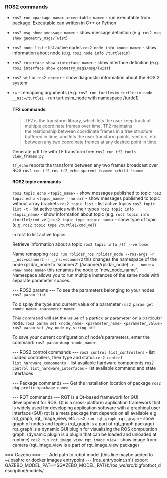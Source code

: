 ### ROS2 commands
- `ros2 run <package_name> <executable_name>` - run executable from package. Executable can written in C++ or Python
- `ros2 msg show <message_name>` - show message definition (e.g. `ros2 msg show geometry_msgs/Twist`)
- `ros2 node list` - list active nodes 
  `ros2 node info <node_name>` - show information about node (e.g. `ros2 node info /turtlesim`)
- `ros2 interface show <interface_name>` - show interface definition (e.g. `ros2 interface show geometry_msgs/msg/Twist`)
- `ros2 wtf` or `ros2 doctor` - show diagnostic information about the ROS 2 system
- `:=` - remapping arguments (e.g. `ros2 run turtlesim turtlesim_node __ns:=/turtle1` - run turtlesim_node with namespace /turtle1)

  #### TF2 commands
  > TF2 is the transform library, which lets the user keep track of multiple coordinate frames over time. TF2 maintains  
  > the relationship between coordinate frames in a tree structure buffered  in time, and lets the user transform points, 
  > vectors, etc between any two coordinate frames at any desired point in time.

  Generate pdf file with TF transform tree
  `ros2 run tf2_tools view_frames.py`

  `tf_echo` reports the transform between any two frames broadcast over ROS
  `ros2 run tf2_ros tf2_echo <parent frame> <child frame>`

  #### ROS2 topic commands
  `ros2 topic echo <topic_name>` - show messages published to topic
  `ros2 topic echo <topic_name> --no-arr` - show messages published to topic without array brackets
  `ros2 topic list` - list active topics
  `ros2 topic list -t` - list active topics with their types
  `ros2 topic info <topic_name>` - show information about topic (e.g. `ros2 topic info /turtle1/cmd_vel`)
  `ros2 topic type <topic_name>` - show type of topic (e.g. `ros2 topic type /turtle1/cmd_vel`)

  in ros1 to list active topics: 

  Retrieve information about a topic
  `ros2 topic info /tf --verbose`

  Name remapping
  `ros2 run rplidar_ros rplidar_node --ros-args -r __ns:=scanner2`
  `-r __ns:=scanner2` this changes the namespace of the node rplidar_node to 'scanner2' (/scanner/rplidar_node) 
  `-r __node:=<new node name>` this renames the node to 'new_node_name'.
  Namespace allows you to run multiple instances of the same node with separate parameter spaces.

  --- ROS2 params ---
  To see the parameters belonging to your nodes
  `ros2 param list`

  To display the type and current value of a parameter
  `ros2 param get <node_name> <parameter_name>`

  This command will set the value of a particular parameter on a particular node. 
  `ros2 param set <node_name> <parameter_name> <parameter_value>`
  `ros2 param set /my_node my_string off`

  To save your current configuration of node’s parameters, enter the command:
  `ros2 param dump <node_name>`

  --- ROS2 control commands ---
  `ros2 control list_controllers` - list loaded controllers, their type and status
  `ros2 control list_hardware_components` - list available hardware components
  `ros2 control list_hardware_interfaces` - list available command and state interfaces

  --- Package commands ---
  Get the installation location of package
  `ros2 pkg prefix <package name>`

  --- RQT commands ---
  RQT is a Qt-based framework for GUI development for ROS. 
  Qt is a cross-platform application framework that is widely used for developing application software with a 
  graphical user interface (GUI)
  rqt is a meta package that depends on all available e.g rqt_graph, rqt_image_view, etc
  `ros2 run rqt_graph rqt_graph` - show graph of nodes and topics (rqt_graph is a part of rqt_graph package)
                                   rqt_graph is a dynamic GUI plugin for visualizing the ROS computation graph.
                                   (dynamic plugin is a plugin that can be loaded and unloaded at runtime)
  `ros2 run rqt_image_view rqt_image_view` - show image from camera (rqt_image_view is a part of rqt_image_view package)


=== Gazebo ===
--- Add path to robot model (this line maybe added to ~/.bashrc or docker images entrypoint
--- [ros_entrypoint.sh])
export GAZEBO_MODEL_PATH=$GAZEBO_MODEL_PATH:/ros_ws/src/bigfootbot_description/models/